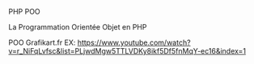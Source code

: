 

PHP POO


La Programmation Orientée Objet en PHP 

POO Grafikart.fr EX: https://www.youtube.com/watch?v=r_NiFqLvfsc&list=PLjwdMgw5TTLVDKy8ikf5Df5fnMqY-ec16&index=1



